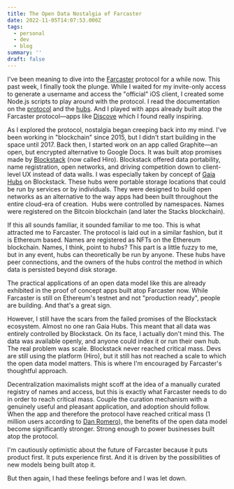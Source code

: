 ```yaml
---
title: The Open Data Nostalgia of Farcaster
date: 2022-11-05T14:07:53.000Z
tags:
  - personal
  - dev
  - blog
summary: ''
draft: false
---
```


I've been meaning to dive into the [Farcaster](https://farcaster.xyz) protocol for a while now. This past week, I finally took the plunge. While I waited for my invite-only access to generate a username and access the "official" iOS client, I created some Node.js scripts to play around with the protocol. I read the documentation on the [protocol](https://github.com/farcasterxyz/protocol) and the [hubs](https://github.com/farcasterxyz/hub). And I played with apps already built atop the Farcaster protocol—apps like [Discove](https://discove.xyz) which I found really inspiring.

As I explored the protocol, nostalgia began creeping back into my mind. I've been working in "blockchain" since 2015, but I didn't start building in the space until 2017. Back then, I started work on an app called Graphite—an open, but encrypted alternative to Google Docs. It was built atop promises made by [Blockstack](https://www.stacks.co/) (now called Hiro). Blockstack offered data portability, name registration, open networks, and driving competition down to client-level UX instead of data walls. I was especially taken by concept of [Gaia Hubs](https://docs.stacks.co/docs/gaia/) on Blockstack. These hubs were portable storage locations that could be run by services or by individuals. They were designed to build open networks as an alternative to the way apps had been built throughout the entire cloud-era of creation.  Hubs were controlled by namespaces. Names were registered on the Bitcoin blockchain (and later the Stacks blockchain). 

If this all sounds familiar, it sounded familiar to me too. This is what attracted me to Farcaster. The protocol is laid out in a similar fashion, but it is Ethereum based. Names are registered as NFTs on the Ethereum blockchain. Names, I think, point to hubs? This part is a little fuzzy to me, but in any event, hubs can theoretically be run by anyone. These hubs have peer connections, and the owners of the hubs control the method in which data is persisted beyond disk storage. 

The practical applications of an open data model like this are already exhibited in the proof of concept apps built atop Farcaster now. While Farcaster is still on Ethereum's testnet and not "production ready", people are building. And that's a great sign. 

However, I still have the scars from the failed promises of the Blockstack ecosystem. Almost no one ran Gaia Hubs. This meant that all data was entirely controlled by Blockstack. On its face, I actually don't mind this. The data was available openly, and anyone could index it or run their own hub. The real problem was scale. Blockstack never reached critical mass. Devs are still using the platform (Hiro), but it still has not reached a scale to which the open data model matters. This is where I'm encouraged by Farcaster's thoughtful approach. 

Decentralization maximalists might scoff at the idea of a manually curated registry of names and access, but this is exactly what Farcaster needs to do in order to reach critical mass. Couple the curation mechanism with a genuinely useful and pleasant application, and adoption should follow. When the app and therefore the protocol have reached critical mass (1 million users according to [Dan Romero](https://twitter.com/dwr)), the benefits of the open data model become significantly stronger. Strong enough to power businesses built atop the protocol. 

I'm cautiously optimistic about the future of Farcaster because it puts product first. It puts experience first. And it is driven by the possibilities of new models being built atop it. 

But then again, I had these feelings before and I was let down. 
